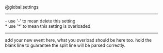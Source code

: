 <!-- include zone -->
@global.settings 

---
<!-- change zone -->
\- use '\-' to mean delete this setting  
\* use '\*' to mean this setting is overloaded

---
<!-- new zone -->
add your new event here, what you overload should be here too. hold the blank line to guarantee the split line will be parsed correctly.